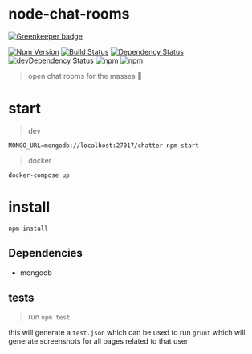 # node-chat-rooms

[![Greenkeeper badge](https://badges.greenkeeper.io/gabrielcsapo/node-chat-rooms.svg)](https://greenkeeper.io/)

[![Npm Version](https://img.shields.io/npm/v/node-chat-rooms.svg)](https://www.npmjs.com/package/node-chat-rooms)
[![Build Status](https://travis-ci.org/gabrielcsapo/node-chat-rooms.svg?branch=master)](https://travis-ci.org/gabrielcsapo/node-chat-rooms)
[![Dependency Status](https://david-dm.org/gabrielcsapo/node-chat-rooms.svg)](https://david-dm.org/gabrielcsapo/node-chat-rooms)
[![devDependency Status](https://david-dm.org/gabrielcsapo/node-chat-rooms/dev-status.svg)](https://david-dm.org/gabrielcsapo/node-chat-rooms#info=devDependencies)
[![npm](https://img.shields.io/npm/dt/node-chat-rooms.svg)]()
[![npm](https://img.shields.io/npm/dm/node-chat-rooms.svg)]()

> open chat rooms for the masses :monkey:

# start

> dev

`MONGO_URL=mongodb://localhost:27017/chatter npm start`

> docker

`docker-compose up`

# install

`npm install`

## Dependencies

- mongodb

## tests

> run `npm test`

this will generate a `test.json` which can be used to run `grunt` which will generate screenshots for all pages related to that user
